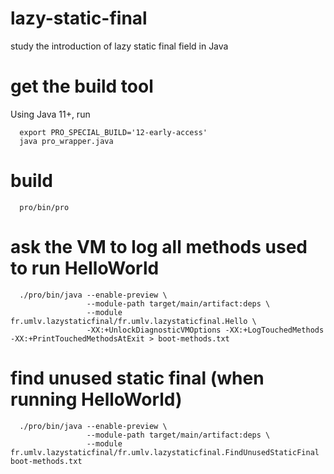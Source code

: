 # lazy-static-final
study the introduction of lazy static final field in Java

# get the build tool
Using Java 11+, run
```
  export PRO_SPECIAL_BUILD='12-early-access'
  java pro_wrapper.java
```

# build
```
  pro/bin/pro
```

# ask the VM to log all methods used to run HelloWorld
```
  ./pro/bin/java --enable-preview \
                 --module-path target/main/artifact:deps \
                 --module fr.umlv.lazystaticfinal/fr.umlv.lazystaticfinal.Hello \
                 -XX:+UnlockDiagnosticVMOptions -XX:+LogTouchedMethods -XX:+PrintTouchedMethodsAtExit > boot-methods.txt
```

# find unused static final (when running HelloWorld)
```
  ./pro/bin/java --enable-preview \
                 --module-path target/main/artifact:deps \
                 --module fr.umlv.lazystaticfinal/fr.umlv.lazystaticfinal.FindUnusedStaticFinal boot-methods.txt
```

